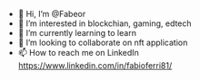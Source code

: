 - 👋 Hi, I’m @Fabeor
- 👀 I’m interested in blockchian, gaming, edtech
- 🌱 I’m currently learning to learn 
- 💞️ I’m looking to collaborate on nft application
- 📫 How to reach me on LinkedIn https://www.linkedin.com/in/fabioferri81/

<!---
Fabeor/Fabeor is a ✨ special ✨ repository because its `README.md` (this file) appears on your GitHub profile.
You can click the Preview link to take a look at your changes.
--->
